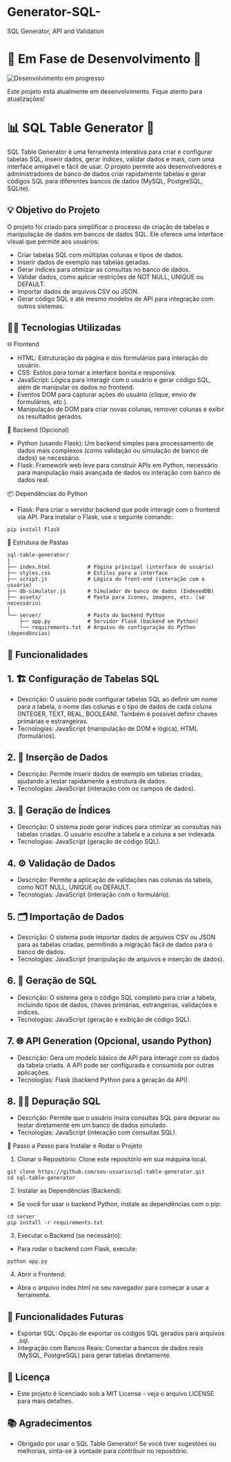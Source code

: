 # Generator-SQL-
SQL Generator, API and Validation

# 🚧 Em Fase de Desenvolvimento 🚧

![Desenvolvimento em progresso](assets/development-progress.gif)

Este projeto está atualmente em desenvolvimento. Fique atento para atualizações!



# 📊 SQL Table Generator 🚀

 SQL Table Generator é uma ferramenta interativa para criar e configurar tabelas SQL, inserir dados, gerar índices, validar dados e mais, com uma interface amigável e fácil de usar. O projeto permite aos desenvolvedores e administradores de banco de dados criar 
 rapidamente tabelas e gerar códigos SQL para diferentes bancos de dados (MySQL, PostgreSQL, SQLite).

## 💡 Objetivo do Projeto
   
   O projeto foi criado para simplificar o processo de criação de tabelas e manipulação de dados em bancos de dados SQL. Ele oferece uma interface visual que permite aos usuários:

 * Criar tabelas SQL com múltiplas colunas e tipos de dados.
 * Inserir dados de exemplo nas tabelas geradas.
 * Gerar índices para otimizar as consultas no banco de dados.
 * Validar dados, como aplicar restrições de NOT NULL, UNIQUE ou DEFAULT.
 * Importar dados de arquivos CSV ou JSON.
* Gerar código SQL e até mesmo modelos de API para integração com outros sistemas.

## 🧑‍💻 Tecnologias Utilizadas
 
 🌐 Frontend

 * HTML: Estruturação da página e dos formulários para interação do usuário.
 * CSS: Estilos para tornar a interface bonita e responsiva.
 * JavaScript: Lógica para interagir com o usuário e gerar código SQL, além de manipular os dados no frontend.
 * Eventos DOM para capturar ações do usuário (clique, envio de formulários, etc.).
 * Manipulação de DOM para criar novas colunas, remover colunas e exibir os resultados gerados.

🐍 Backend (Opcional)
 
 * Python (usando Flask): Um backend simples para processamento de dados mais complexos (como validação ou simulação de banco de dados) se necessário.
 * Flask: Framework web leve para construir APIs em Python, necessário para manipulação mais avançada de dados ou interação com banco de dados real.

📦 Dependências do Python

 * Flask: Para criar o servidor backend que pode interagir com o frontend via API.
   Para instalar o Flask, use o seguinte comando:

````
pip install Flask
````

📁 Estrutura de Pastas

````
sql-table-generator/
│
├── index.html            # Página principal (interface do usuário)
├── styles.css            # Estilos para a interface
├── script.js             # Lógica do front-end (interação com o usuário)
├── db-simulator.js       # Simulador de banco de dados (IndexedDB)
├── assets/               # Pasta para ícones, imagens, etc. (se necessário)
│
└── server/               # Pasta do backend Python
    ├── app.py            # Servidor Flask (backend em Python)
    └── requirements.txt  # Arquivo de configuração do Python (dependências)
````
## 📑 Funcionalidades

## 1. 🏗️ Configuração de Tabelas SQL
* Descrição: O usuário pode configurar tabelas SQL ao definir um nome para a tabela, o nome das colunas e o tipo de dados de cada coluna (INTEGER, TEXT, REAL, BOOLEAN). Também é possível definir chaves primárias e estrangeiras.
* Tecnologias: JavaScript (manipulação de DOM e lógica), HTML (formulários).

## 2. 💾 Inserção de Dados
* Descrição: Permite inserir dados de exemplo em tabelas criadas, ajudando a testar rapidamente a estrutura de dados.
* Tecnologias: JavaScript (interação com os campos de dados).

## 3. 🔎 Geração de Índices
* Descrição: O sistema pode gerar índices para otimizar as consultas nas tabelas criadas. O usuário escolhe a tabela e a coluna a ser indexada.
* Tecnologias: JavaScript (geração de código SQL).

## 4. ⚙️ Validação de Dados
* Descrição: Permite a aplicação de validações nas colunas da tabela, como NOT NULL, UNIQUE ou DEFAULT.
* Tecnologias: JavaScript (interação com o formulário).

## 5. 🗂️ Importação de Dados
* Descrição: O sistema pode importar dados de arquivos CSV ou JSON para as tabelas criadas, permitindo a migração fácil de dados para o banco de dados.
* Tecnologias: JavaScript (manipulação de arquivos e inserção de dados).

## 6. 📝 Geração de SQL
* Descrição: O sistema gera o código SQL completo para criar a tabela, incluindo tipos de dados, chaves primárias, estrangeiras, validações e índices.
* Tecnologias: JavaScript (geração e exibição de código SQL).

## 7. 🌐 API Generation (Opcional, usando Python)
* Descrição: Gera um modelo básico de API para interagir com os dados da tabela criada. A API pode ser configurada e consumida por outras aplicações.
* Tecnologias: Flask (backend Python para a geração da API).

## 8. 🧑‍💻 Depuração SQL
* Descrição: Permite que o usuário insira consultas SQL para depurar ou testar diretamente em um banco de dados simulado.
* Tecnologias: JavaScript (interação com consultas SQL).

📜 Passo a Passo para Instalar e Rodar o Projeto

 1. Clonar o Repositório: Clone este repositório em sua máquina local.

````
git clone https://github.com/seu-usuario/sql-table-generator.git
cd sql-table-generator
````

2. Instalar as Dependências (Backend):
 
 * Se você for usar o backend Python, instale as dependências com o pip:

````
cd server
pip install -r requirements.txt
````

3. Executar o Backend (se necessário):
 
 * Para rodar o backend com Flask, execute:

````
python app.py
````
 4. Abrir o Frontend:
  * Abra o arquivo index.html no seu navegador para começar a usar a ferramenta.

## 🔧 Funcionalidades Futuras

 * Exportar SQL: Opção de exportar os códigos SQL gerados para arquivos .sql.
 * Integração com Bancos Reais: Conectar a bancos de dados reais (MySQL, PostgreSQL) para gerar tabelas diretamente.

## 📄 Licença

 * Este projeto é licenciado sob a MIT License - veja o arquivo LICENSE para mais detalhes.

## 📚 Agradecimentos

 * Obrigado por usar o SQL Table Generator! Se você tiver sugestões ou melhorias, sinta-se à vontade para contribuir no repositório.
